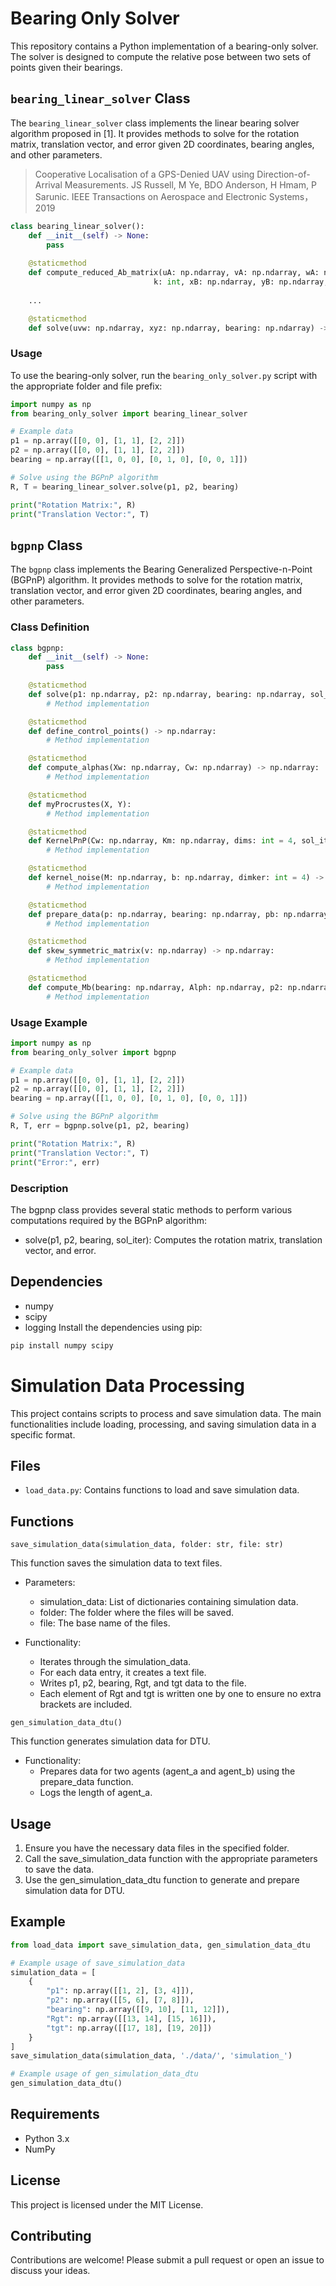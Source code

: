 # Bearing Only Solver
This repository contains a Python implementation of a bearing-only solver. The solver is designed to compute the relative pose between two sets of points given their bearings.

## `bearing_linear_solver` Class
The `bearing_linear_solver` class implements the linear bearing solver algorithm proposed in [1]. It provides methods to solve for the rotation matrix, translation vector, and error given 2D coordinates, bearing angles, and other parameters.

> Cooperative Localisation of a GPS-Denied UAV using Direction-of-Arrival Measurements. JS Russell, M Ye, BDO Anderson, H Hmam, P Sarunic. IEEE Transactions on Aerospace and Electronic Systems， 2019

```python
class bearing_linear_solver():
    def __init__(self) -> None:
        pass
    
    @staticmethod
    def compute_reduced_Ab_matrix(uA: np.ndarray, vA: np.ndarray, wA: np.ndarray, phi: np.ndarray, theta: np.ndarray, 
                                k: int, xB: np.ndarray, yB: np.ndarray, zB: np.ndarray, R: np.ndarray) -> Tuple[np.ndarray, np.ndarray]:
    
    ...

    @staticmethod
    def solve(uvw: np.ndarray, xyz: np.ndarray, bearing: np.ndarray) -> Tuple[np.ndarray, np.ndarray, float]:
```

### Usage
To use the bearing-only solver, run the `bearing_only_solver.py` script with the appropriate folder and file prefix:
```python
import numpy as np
from bearing_only_solver import bearing_linear_solver

# Example data
p1 = np.array([[0, 0], [1, 1], [2, 2]])
p2 = np.array([[0, 0], [1, 1], [2, 2]])
bearing = np.array([[1, 0, 0], [0, 1, 0], [0, 0, 1]])

# Solve using the BGPnP algorithm
R, T = bearing_linear_solver.solve(p1, p2, bearing)

print("Rotation Matrix:", R)
print("Translation Vector:", T)
```

## `bgpnp` Class

The `bgpnp` class implements the Bearing Generalized Perspective-n-Point (BGPnP) algorithm. It provides methods to solve for the rotation matrix, translation vector, and error given 2D coordinates, bearing angles, and other parameters.

### Class Definition

```python
class bgpnp:
    def __init__(self) -> None:
        pass
    
    @staticmethod
    def solve(p1: np.ndarray, p2: np.ndarray, bearing: np.ndarray, sol_iter: bool = True) -> Tuple[np.ndarray, np.ndarray, float]:
        # Method implementation

    @staticmethod
    def define_control_points() -> np.ndarray:
        # Method implementation

    @staticmethod
    def compute_alphas(Xw: np.ndarray, Cw: np.ndarray) -> np.ndarray:
        # Method implementation

    @staticmethod 
    def myProcrustes(X, Y):
        # Method implementation

    @staticmethod
    def KernelPnP(Cw: np.ndarray, Km: np.ndarray, dims: int = 4, sol_iter: bool = True) -> Tuple[np.ndarray, np.ndarray, float]:
        # Method implementation

    @staticmethod
    def kernel_noise(M: np.ndarray, b: np.ndarray, dimker: int = 4) -> np.ndarray:
        # Method implementation

    @staticmethod
    def prepare_data(p: np.ndarray, bearing: np.ndarray, pb: np.ndarray, Cw: np.ndarray = None) -> Tuple[np.ndarray, np.ndarray, np.ndarray, np.ndarray]:
        # Method implementation

    @staticmethod
    def skew_symmetric_matrix(v: np.ndarray) -> np.ndarray:
        # Method implementation

    @staticmethod
    def compute_Mb(bearing: np.ndarray, Alph: np.ndarray, p2: np.ndarray) -> Tuple[np.ndarray, np.ndarray]:
        # Method implementation
```
### Usage Example
```python
import numpy as np
from bearing_only_solver import bgpnp

# Example data
p1 = np.array([[0, 0], [1, 1], [2, 2]])
p2 = np.array([[0, 0], [1, 1], [2, 2]])
bearing = np.array([[1, 0, 0], [0, 1, 0], [0, 0, 1]])

# Solve using the BGPnP algorithm
R, T, err = bgpnp.solve(p1, p2, bearing)

print("Rotation Matrix:", R)
print("Translation Vector:", T)
print("Error:", err)
```

### Description
The bgpnp class provides several static methods to perform various computations required by the BGPnP algorithm:
- solve(p1, p2, bearing, sol_iter): Computes the rotation matrix, translation vector, and error.



## Dependencies
- numpy
- scipy
- logging
Install the dependencies using pip:
```bash
pip install numpy scipy
```


# Simulation Data Processing
This project contains scripts to process and save simulation data. The main functionalities include loading, processing, and saving simulation data in a specific format.

## Files
- `load_data.py`: Contains functions to load and save simulation data.
## Functions
`save_simulation_data(simulation_data, folder: str, file: str)`

This function saves the simulation data to text files.

- Parameters:
    - simulation_data: List of dictionaries containing simulation data.
    - folder: The folder where the files will be saved.
    - file: The base name of the files.

- Functionality:
    - Iterates through the simulation_data.
    - For each data entry, it creates a text file.
    - Writes p1, p2, bearing, Rgt, and tgt data to the file.
    - Each element of Rgt and tgt is written one by one to ensure no extra brackets are included.

`gen_simulation_data_dtu()`

This function generates simulation data for DTU.

- Functionality:
    - Prepares data for two agents (agent_a and agent_b) using the prepare_data function.
    - Logs the length of agent_a.

## Usage
1. Ensure you have the necessary data files in the specified folder.
2. Call the save_simulation_data function with the appropriate parameters to save the data.
3. Use the gen_simulation_data_dtu function to generate and prepare simulation data for DTU.

## Example
```python
from load_data import save_simulation_data, gen_simulation_data_dtu

# Example usage of save_simulation_data
simulation_data = [
    {
        "p1": np.array([[1, 2], [3, 4]]),
        "p2": np.array([[5, 6], [7, 8]]),
        "bearing": np.array([[9, 10], [11, 12]]),
        "Rgt": np.array([[13, 14], [15, 16]]),
        "tgt": np.array([[17, 18], [19, 20]])
    }
]
save_simulation_data(simulation_data, './data/', 'simulation_')

# Example usage of gen_simulation_data_dtu
gen_simulation_data_dtu()
```

## Requirements
- Python 3.x
- NumPy

## License
This project is licensed under the MIT License.

## Contributing
Contributions are welcome! Please submit a pull request or open an issue to discuss your ideas.

